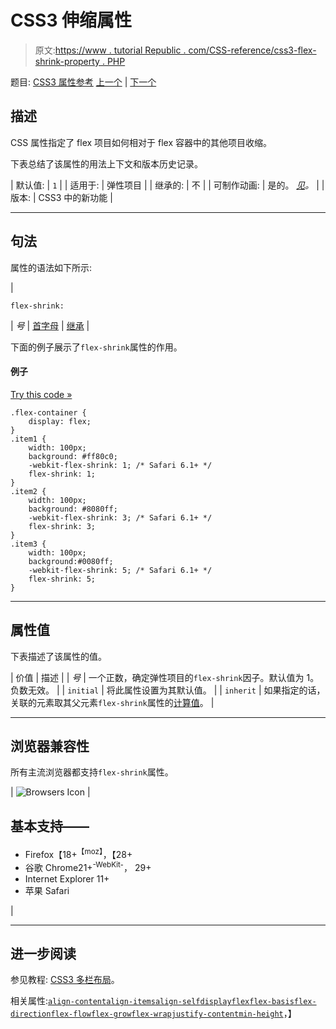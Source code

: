 # CSS3 伸缩属性

> 原文:[https://www . tutorial Republic . com/CSS-reference/css3-flex-shrink-property . PHP](https://www.tutorialrepublic.com/css-reference/css3-flex-shrink-property.php)

题目: [CSS3 属性参考](css3-properties.php) [上一个](css3-flex-grow-property.php) | [下一个](css3-flex-wrap-property.php)

## 描述

CSS 属性指定了 flex 项目如何相对于 flex 容器中的其他项目收缩。

下表总结了该属性的用法上下文和版本历史记录。

| 默认值: | `1` |
| 适用于: | 弹性项目 |
| 继承的: | 不 |
| 可制作动画: | 是的。 [*见*](css-animatable-properties.php)*。* |
| 版本: | CSS3 中的新功能 |

* * *

## 句法

属性的语法如下所示:

| 

```
flex-shrink: 
```

 | *号* &#124; [首字母](../definitions.php#initial) &#124; [继承](../definitions.php#inherit) |

下面的例子展示了`flex-shrink`属性的作用。

#### 例子

[Try this code »](../codelab.php?topic=css3&file=flex-shrink-property "Try this code using online Editor")

```
.flex-container {
    display: flex;
} 
.item1 {
    width: 100px;
    background: #ff80c0;
    -webkit-flex-shrink: 1; /* Safari 6.1+ */
    flex-shrink: 1;
}
.item2 {
    width: 100px;
    background: #8080ff;
    -webkit-flex-shrink: 3; /* Safari 6.1+ */
    flex-shrink: 3;
}
.item3 {
    width: 100px;
    background:#0080ff;
    -webkit-flex-shrink: 5; /* Safari 6.1+ */
    flex-shrink: 5;
}
```

* * *

## 属性值

下表描述了该属性的值。

| 价值 | 描述 |
| *号* | 一个正数，确定弹性项目的`flex-shrink`因子。默认值为 1。负数无效。 |
| `initial` | 将此属性设置为其默认值。 |
| `inherit` | 如果指定的话，关联的元素取其父元素`flex-shrink`属性的[计算值](../definitions.php#computed-value)。 |

* * *

## 浏览器兼容性

所有主流浏览器都支持`flex-shrink`属性。

| ![Browsers Icon](../Images/e9331123c77668c1832e541c2fca1002.png) | 

## 基本支持——

*   Firefox【18+<sup class="badge">【moz】</sup>，【28+
*   谷歌 Chrome21+<sup class="badge">-WebKit-</sup>， 29+
*   Internet Explorer 11+
*   苹果 Safari

 |

* * *

## 进一步阅读

参见教程: [CSS3 多栏布局](../css-tutorial/css3-multi-column-layouts.php)。

相关属性:[`align-content`](css3-align-content-property.php)[`align-items`](css3-align-items-property.php)[`align-self`](css3-align-self-property.php)[`display`](css-display-property.php)[`flex`](css3-flex-property.php)[`flex-basis`](css3-flex-basis-property.php)[`flex-direction`](css3-flex-direction-property.php)[`flex-flow`](css3-flex-flow-property.php)[`flex-grow`](css3-flex-grow-property.php)[`flex-wrap`](css3-flex-wrap-property.php)[`justify-content`](css3-justify-content-property.php)[`min-height`](css-min-height-property.php)，】